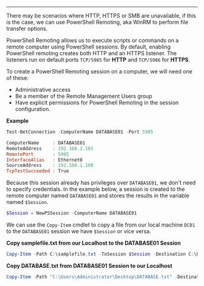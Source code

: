 -----
There may be scenarios where HTTP, HTTPS or SMB are unavailable, if this is the case, we can use PowerShell Remoting, aka WinRM to perform file transfer options.

PowerShell Remoting allows us to execute scripts or commands on a remote computer using PowerShell sessions. By default, enabling PowerShell remoting creates both HTTP and an HTTPS listener. The listeners run on default ports `TCP/5985` for **HTTP** and `TCP/5986` for **HTTPS**.

To create a PowerShell Remoting session on a computer, we will need one of these:
- Administrative access
- Be a member of the Remote Management Users group
- Have explicit permissions for PowerShell Remoting in the session configuration.

**Example**

```powershell
Test-NetConnection -ComputerName DATABASE01 -Port 5985
```
```powershell
ComputerName     : DATABASE01
RemoteAddress    : 192.168.1.101
RemotePort       : 5985
InterfaceAlias   : Ethernet0
SourceAddress    : 192.168.1.100
TcpTestSucceeded : True
```

Because this session already has privileges over `DATABASE01`, we don't need to specify credentials. In the example below, a session is created to the remote computer named `DATABASE01` and stores the results in the variable named `$Session`.

```powershell
$Session = NewPSSession -ComputerName DATABASE01
```

We can use the `Copy-Item` cmdlet to copy a file from our local machine `DC01` to the `DATABASE01` session we have `$Session` or vice versa.

 **Copy samplefile.txt from our Localhost to the DATABASE01 Session**
```powershell
Copy-Item -Path C:\samplefile.txt -ToSession $Session -Destination C:\Users\Administrator\Desktop\
```

**Copy DATABASE.txt from DATABASE01 Session to our Localhost**
```powershell
Copy-Item -Path "C:\Users\Administrator\Desktop\DATABASE.txt" -Destination C:\ -FromSession $Session
```